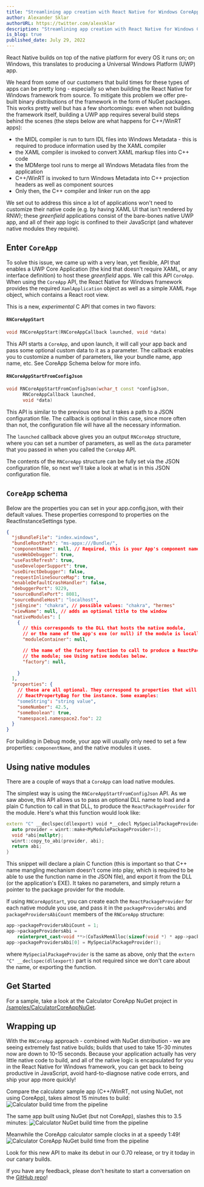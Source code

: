 ```yaml
---
title: "Streamlining app creation with React Native for Windows CoreApp"
author: Alexander Sklar
authorURL: https://twitter.com/alexsklar
description: "Streamlining app creation with React Native for Windows CoreApp"
is_blog: true
published_date: July 29, 2022
---
```


React Native builds on top of the native platform for every OS it runs on; on Windows, this translates to producing a Universal Windows Platform (UWP) app. 

We heard from some of our customers that build times for these types of apps can be pretty long - especially so when building the React Native for Windows framework from source. To mitigate this problem we offer pre-built binary distributions of the framework in the form of NuGet packages. This works pretty well but has a few shortcomings: even when not building the framework itself, building a UWP app requires several build steps behind the scenes (the steps below are what happens for C++/WinRT apps):
  - the MIDL compiler is run to turn IDL files into Windows Metadata - this is required to produce information used by the XAML compiler
  - the XAML compiler is invoked to convert XAML markup files into C++ code
  - the MDMerge tool runs to merge all Windows Metadata files from the application
  - C++/WinRT is invoked to turn Windows Metadata into C++ projection headers as well as component sources
  - Only then, the C++ compiler and linker run on the app

We set out to address this since a lot of applications won't need to customize their native code (e.g. by having XAML UI that isn't rendered by RNW); these _greenfield_ applications consist of the bare-bones native UWP app, and all of their app logic is confined to their JavaScript (and whatever native modules they require).

## Enter `CoreApp`
To solve this issue, we came up with a very lean, yet flexible, API that enables a UWP Core Application (the kind that doesn't require XAML, or any interface definition) to host these _greenfield_ apps. We call this API `CoreApp`.
When using the `CoreApp` API, the React Native for Windows framework provides the required `XamlApplication` object as well as a simple XAML `Page` object, which contains a React root view.

This is a new, _experimental_ C API that comes in two flavors:
#### `RNCoreAppStart`
```cpp
void RNCoreAppStart(RNCoreAppCallback launched, void *data)
```
  This API starts a `CoreApp`, and upon launch, it will call your app back and pass some optional custom data to it as a parameter. The callback enables you to customize a number of parameters, like your bundle name, app name, etc. See CoreApp Schema below for more info. 

#### `RNCoreAppStartFromConfigJson`
```cpp
void RNCoreAppStartFromConfigJson(wchar_t const *configJson, 
      RNCoreAppCallback launched, 
      void *data)
```
  This API is similar to the previous one but it takes a path to a JSON configuration file. The callback is optional in this case, since more often than not, the configuration file will have all the necessary information.

The `launched` callback above gives you an output `RNCoreApp` structure, where you can set a number of parameters, as well as the `data` parameter that you passed in when you called the `CoreApp` API.

The contents of the `RNCoreApp` structure can be fully set via the JSON configuration file, so next we'll take a look at what is in this JSON configuration file.

## `CoreApp` schema

Below are the properties you can set in your app.config.json, with their default values.
These properties correspond to properties on the ReactInstanceSettings type.
```json
{
  "jsBundleFile": "index.windows",
  "bundleRootPath": "ms-appx:///Bundle/",
  "componentName": null, // Required, this is your App's component name
  "useWebDebugger": true,
  "useFastRefresh": true,
  "useDeveloperSupport": true,
  "useDirectDebugger": false,
  "requestInlineSourceMap": true,
  "enableDefaultCrashHandler": false,
  "debuggerPort": 9229,
  "sourceBundlePort": 8081,
  "sourceBundleHost": "localhost",
  "jsEngine": "chakra", // possible values: "chakra", "hermes"
  "viewName": null, // adds an optional title to the window
  "nativeModules": [
    {
      // this corresponds to the DLL that hosts the native module,
      // or the name of the app's exe (or null) if the module is locally defined
      "moduleContainer": null,  

      // the name of the factory function to call to produce a ReactPackageProvider for
      // the module; see Using native modules below.
      "factory": null,  
      
    }
  ],
  "properties": { 
    // these are all optional. They correspond to properties that will get set in the
    // ReactPropertyBag for the instance. Some examples:
    "someString": "string value",
    "someNumber": 42.5,
    "someBoolean": true,
    "namespace1.namespace2.foo": 22
  }
}
```

For building in Debug mode, your app will usually only need to set a few properties: `componentName`, and the native modules it uses.

## Using native modules
There are a couple of ways that a `CoreApp` can load native modules.

The simplest way is using the `RNCoreAppStartFromConfigJson` API. As we saw above, this API allows us to pass an optional DLL name to load and a plain C function to call in that DLL, to produce the `ReactPackageProvider` for the module.
Here's what this function would look like:

```cpp
extern "C" __declspec(dllexport) void *__cdecl MySpecialPackageProvider() {
  auto provider = winrt::make<MyModulePackageProvider>();
  void *abi{nullptr};
  winrt::copy_to_abi(provider, abi);
  return abi;
}
```

This snippet will declare a plain C function (this is important so that C++ name mangling mechanism doesn't come into play, which is required to be able to use the function name in the JSON file), and export it from the DLL (or the application's EXE). It takes no parameters, and simply return a pointer to the package provider for the module.



If using `RNCoreAppStart`, you can create each the `ReactPackageProvider` for each native module you use, and pass it in the `packageProvidersAbi` and `packageProvidersAbiCount` members of the `RNCoreApp` structure:

```cpp
app->packageProvidersAbiCount = 1;
app->packageProvidersAbi =
    reinterpret_cast<void **>(CoTaskMemAlloc(sizeof(void *) * app->packageProvidersAbiCount));
app->packageProvidersAbi[0] = MySpecialPackageProvider();
```

where `MySpecialPackageProvider` is the same as above, only that the `extern "C" __declspec(dllexport)` part is not required since we don't care about the name, or exporting the function.

## Get Started
For a sample, take a look at the Calculator CoreApp NuGet project in [/samples/CalculatorCoreAppNuGet](https://github.com/microsoft/react-native-windows-samples/tree/main/samples/CalculatorCoreAppNuGet).

## Wrapping up

With the `RNCoreApp` approach - combined with NuGet distribution - we are seeing extremely fast native builds; builds that used to take 15-30 minutes now are down to 10-15 seconds. Because your application actually has very little native code to build, and all of the native logic is encapsulated for you in the React Native for Windows framework, you can get back to being productive in JavaScript, avoid hard-to-diagnose native code errors, and ship your app more quickly!

Compare the calculator sample app (C++/WinRT, not using NuGet, not using CoreApp), takes almost 15 minutes to build:
![Calculator build time from the pipeline](assets/2022-07-25-coreapp/Calculator.png)

The same app built using NuGet (but not CoreApp), slashes this to 3.5 minutes:
![Calculator NuGet build time from the pipeline](assets/2022-07-25-coreapp/CalculatorNuGet.png)

Meanwhile the CoreApp calculator sample clocks in at a speedy 1:49!
![Calculator CoreApp NuGet build time from the pipeline](assets/2022-07-25-coreapp/CalculatorCoreAppNuGet.png)

Look for this new API to make its debut in our 0.70 release, or try it today in our canary builds.

If you have any feedback, please don't hesitate to start a conversation on the [GitHub repo](https://github.com/microsoft/react-native-windows)!